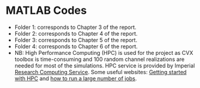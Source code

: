 # MATLAB Codes
* Folder 1: corresponds to Chapter 3 of the report.
* Folder 2: corresponds to Chapter 4 of the report.
* Folder 3: corresponds to Chapter 5 of the report.
* Folder 4: corresponds to Chapter 6 of the report.
* NB: High Performance Computing (HPC) is used for the project as CVX toolbox is time-consuming and 100 random channel realizations are needed for most of the simulations. HPC service is provided by Imperial [Research Computing Service](https://www.imperial.ac.uk/admin-services/ict/self-service/research-support/rcs/). Some useful websites: [Getting started with HPC](https://www.imperial.ac.uk/admin-services/ict/self-service/research-support/rcs/support/getting-started/) and [how to run a large number of jobs](https://www.imperial.ac.uk/admin-services/ict/self-service/research-support/rcs/computing/high-throughput-computing/job-sizing/).
